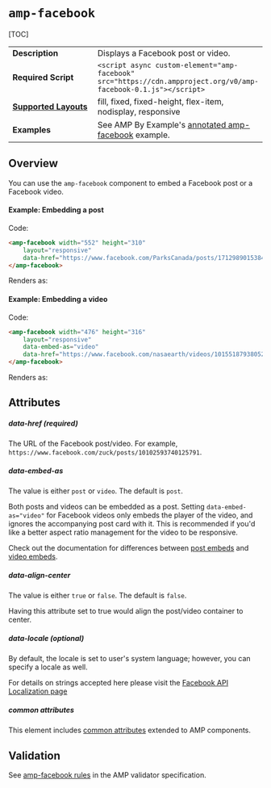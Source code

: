 <!---
Copyright 2015 The AMP HTML Authors. All Rights Reserved.

Licensed under the Apache License, Version 2.0 (the "License");
you may not use this file except in compliance with the License.
You may obtain a copy of the License at

      http://www.apache.org/licenses/LICENSE-2.0

Unless required by applicable law or agreed to in writing, software
distributed under the License is distributed on an "AS-IS" BASIS,
WITHOUT WARRANTIES OR CONDITIONS OF ANY KIND, either express or implied.
See the License for the specific language governing permissions and
limitations under the License.
-->

# <a name="amp-facebook"></a> `amp-facebook`

[TOC]

<table>
  <tr>
    <td width="40%"><strong>Description</strong></td>
    <td>Displays a Facebook post or video. </td>
  </tr>
  <tr>
    <td width="40%"><strong>Required Script</strong></td>
    <td><code>&lt;script async custom-element="amp-facebook" src="https://cdn.ampproject.org/v0/amp-facebook-0.1.js">&lt;/script></code></td>
  </tr>
  <tr>
    <td class="col-fourty"><strong><a href="https://www.ampproject.org/docs/guides/responsive/control_layout.html">Supported Layouts</a></strong></td>
    <td>fill, fixed, fixed-height, flex-item, nodisplay, responsive</td>
  </tr>
  <tr>
    <td width="40%"><strong>Examples</strong></td>
    <td>See AMP By Example's <a href="https://ampbyexample.com/components/amp-facebook/">annotated amp-facebook</a> example.</td>
  </tr>
</table>

## Overview 

You can use the `amp-facebook` component to embed a Facebook post or a Facebook video.

#### Example: Embedding a post

Code:
```html
<amp-facebook width="552" height="310"
    layout="responsive"
    data-href="https://www.facebook.com/ParksCanada/posts/1712989015384373">
</amp-facebook>
```
Renders as:
<amp-facebook width="552" height="310"
    layout="responsive"
    data-href="https://www.facebook.com/ParksCanada/posts/1712989015384373">
</amp-facebook>

#### Example: Embedding a video

Code:
```html
<amp-facebook width="476" height="316"
    layout="responsive"
    data-embed-as="video"
    data-href="https://www.facebook.com/nasaearth/videos/10155187938052139">
</amp-facebook>
```
Renders as:
<amp-facebook width="476" height="316"
    layout="responsive"
    data-embed-as="video"
    data-href="https://www.facebook.com/nasaearth/videos/10155187938052139">
</amp-facebook>


## Attributes

##### data-href (required)

The URL of the Facebook post/video. For example, `https://www.facebook.com/zuck/posts/10102593740125791`.

##### data-embed-as

The value is either `post` or `video`.  The default is `post`.

Both posts and videos can be embedded as a post. Setting `data-embed-as="video"` for Facebook videos only embeds the player of the video, and ignores the accompanying post card with it. This is recommended if you'd like a better aspect ratio management for the video to be responsive.  

Check out the documentation for differences between [post embeds](https://developers.facebook.com/docs/plugins/embedded-posts) and [video embeds](https://developers.facebook.com/docs/plugins/embedded-video-player).

##### data-align-center

The value is either `true` or `false`.  The default is `false`.

Having this attribute set to true would align the post/video container to center.

##### data-locale (optional)

By default, the locale is set to user's system language; however, you can specify a locale as well. 

For details on strings accepted here please visit the [Facebook API Localization page](https://developers.facebook.com/docs/internationalization)

##### common attributes

This element includes [common attributes](https://www.ampproject.org/docs/reference/common_attributes) extended to AMP components.

## Validation

See [amp-facebook rules](https://github.com/ampproject/amphtml/blob/master/extensions/amp-facebook/validator-amp-facebook.protoascii) in the AMP validator specification.
